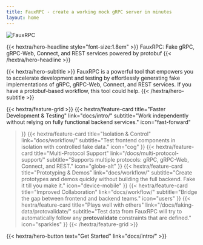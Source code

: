 ```yaml
---
title: FauxRPC - create a working mock gRPC server in minutes
layout: home
---
```

![FauxRPC](</logo-wide.jpg>)

{{< hextra/hero-headline style="font-size:1.8em" >}}
FauxRPC: Fake gRPC, gRPC-Web, Connect, and REST services powered by protobuf
{{< /hextra/hero-headline >}}

{{< hextra/hero-subtitle >}}
FauxRPC is a powerful tool that empowers you to accelerate development and testing by effortlessly generating fake implementations of gRPC, gRPC-Web, Connect, and REST services. If you have a protobuf-based workflow, this tool could help.
{{< /hextra/hero-subtitle >}}

{{< hextra/feature-grid >}}
  {{< hextra/feature-card
    title="Faster Development & Testing"
    link="docs/intro/"
    subtitle="Work independently without relying on fully functional backend services."
    icon="fast-forward"
  >}}
  {{< hextra/feature-card
    title="Isolation & Control"
    link="docs/workflow/"
    subtitle="Test frontend components in isolation with controlled fake data."
    icon="cog"
  >}}
  {{< hextra/feature-card
    title="Multi-Protocol Support"
    link="/docs/multi-protocol-support/"
    subtitle="Supports multiple protocols: gRPC, gRPC-Web, Connect, and REST."
    icon="globe-alt"
  >}}
  {{< hextra/feature-card
    title="Prototyping & Demos"
    link="docs/workflow/"
    subtitle="Create prototypes and demos quickly without building the full backend. Fake it till you make it."
    icon="device-mobile"
  >}}
  {{< hextra/feature-card
    title="Improved Collaboration"
    link="docs/workflow/"
    subtitle="Bridge the gap between frontend and backend teams."
    icon="users"
  >}}
  {{< hextra/feature-card
    title="Plays well with others"
    link="/docs/faking-data/protovalidate/"
    subtitle="Test data from FauxRPC will try to automatically follow any **protovalidate** constraints that are defined."
    icon="sparkles"
  >}}
{{< /hextra/feature-grid >}}

{{< hextra/hero-button text="Get Started" link="docs/intro/" >}}
